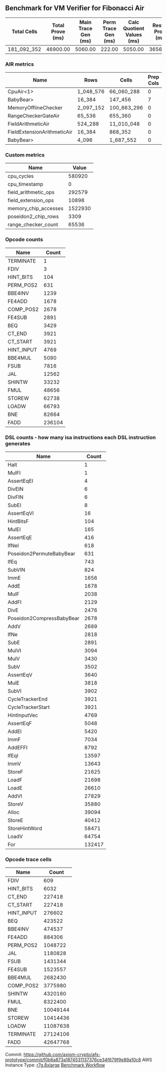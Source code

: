 ## Benchmark for VM Verifier for Fibonacci Air
| Total Cells | Total Prove (ms) | Main Trace Gen (ms) | Perm Trace Gen (ms) | Calc Quotient Values (ms) | Rest of Prove (ms) |
|-----------------------------|-----------------------|--------------------------|--------------------------|-----------------|----------------|
| 181_092_352 | 46900.00 | 5060.00 | 222.00 | 5050.00 | 36568.00 |

### AIR metrics
| Name | Rows | Cells | Prep Cols | Main Cols | Perm Cols |
|------|------|-------|-----------|-----------|-----------|
| CpuAir<1>            | 1_048_576  | 66_060_288  | 0     | [51] | [12] |
| BabyBear>            | 16_384     | 147_456     | 7     | [1] | [8] |
| MemoryOfflineChecker | 2_097_152  | 100_663_296 | 0     | [36] | [12] |
| RangeCheckerGateAir  | 65_536     | 655_360     | 0     | [2] | [8] |
| FieldArithmeticAir   | 524_288    | 11_010_048  | 0     | [13] | [8] |
| FieldExtensionArithmeticAir | 16_384     | 868_352     | 0     | [37] | [16] |
| BabyBear>            | 4_096      | 1_687_552   | 0     | [380] | [32] |

### Custom metrics
| Name | Value |
|------|-------|
| cpu_cycles           | 580920     |
| cpu_timestamp        | 0          |
| field_arithmetic_ops | 292579     |
| field_extension_ops  | 10898      |
| memory_chip_accesses | 1522930    |
| poseidon2_chip_rows  | 3309       |
| range_checker_count  | 65536      |

### Opcode counts
| Name | Count |
|------|-------|
| TERMINATE            | 1          |
| FDIV                 | 3          |
| HINT_BITS            | 104        |
| PERM_POS2            | 631        |
| BBE4INV              | 1239       |
| FE4ADD               | 1678       |
| COMP_POS2            | 2678       |
| FE4SUB               | 2891       |
| BEQ                  | 3429       |
| CT_END               | 3921       |
| CT_START             | 3921       |
| HINT_INPUT           | 4769       |
| BBE4MUL              | 5090       |
| FSUB                 | 7816       |
| JAL                  | 12562      |
| SHINTW               | 33232      |
| FMUL                 | 48656      |
| STOREW               | 62738      |
| LOADW                | 66793      |
| BNE                  | 82664      |
| FADD                 | 236104     |

### DSL counts - how many isa instructions each DSL instruction generates
| Name | Count |
|------|-------|
| Halt                 | 1          |
| MulFI                | 1          |
| AssertEqEI           | 4          |
| DivEIN               | 6          |
| DivFIN               | 6          |
| SubEI                | 8          |
| AssertEqVI           | 16         |
| HintBitsF            | 104        |
| MulEI                | 165        |
| AssertEqE            | 416        |
| IfNeI                | 618        |
| Poseidon2PermuteBabyBear | 631        |
| IfEq                 | 743        |
| SubVIN               | 824        |
| ImmE                 | 1656       |
| AddE                 | 1678       |
| MulF                 | 2038       |
| AddFI                | 2129       |
| DivE                 | 2476       |
| Poseidon2CompressBabyBear | 2678       |
| AddV                 | 2689       |
| IfNe                 | 2818       |
| SubE                 | 2891       |
| MulVI                | 3094       |
| MulV                 | 3430       |
| SubV                 | 3502       |
| AssertEqV            | 3640       |
| MulE                 | 3818       |
| SubVI                | 3902       |
| CycleTrackerEnd      | 3921       |
| CycleTrackerStart    | 3921       |
| HintInputVec         | 4769       |
| AssertEqF            | 5048       |
| AddEI                | 5420       |
| ImmF                 | 7034       |
| AddEFFI              | 8792       |
| IfEqI                | 13597      |
| ImmV                 | 13643      |
| StoreF               | 21625      |
| LoadF                | 21698      |
| LoadE                | 26610      |
| AddVI                | 27829      |
| StoreV               | 35880      |
| Alloc                | 39094      |
| StoreE               | 40412      |
| StoreHintWord        | 58471      |
| LoadV                | 64754      |
| For                  | 132417     |

### Opcode trace cells
| Name | Count |
|------|-------|
| FDIV                 | 609        |
| HINT_BITS            | 6032       |
| CT_END               | 227418     |
| CT_START             | 227418     |
| HINT_INPUT           | 276602     |
| BEQ                  | 423522     |
| BBE4INV              | 474537     |
| FE4ADD               | 884306     |
| PERM_POS2            | 1048722    |
| JAL                  | 1180828    |
| FSUB                 | 1431344    |
| FE4SUB               | 1523557    |
| BBE4MUL              | 2682430    |
| COMP_POS2            | 3775980    |
| SHINTW               | 4320160    |
| FMUL                 | 8322400    |
| BNE                  | 10049144   |
| STOREW               | 10414436   |
| LOADW                | 11087638   |
| TERMINATE            | 27124106   |
| FADD                 | 42647768   |

Commit: https://github.com/axiom-crypto/afs-prototype/commit/f0b6a873a1874531137376ce34f679f9e89a10c8
AWS Instance Type: [r7g.8xlarge](https://instances.vantage.sh/aws/ec2/r7g.8xlarge)
[Benchmark Workflow](https://github.com/axiom-crypto/afs-prototype/actions/runs/10292200823)
